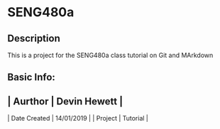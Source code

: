 # SENG480a

## Description

This is a project for the SENG480a class tutorial on Git and MArkdown

## Basic Info:

| Aurthor | Devin Hewett |
---------------------------
| Date Created | 14/01/2019 |
| Project | Tutorial |

